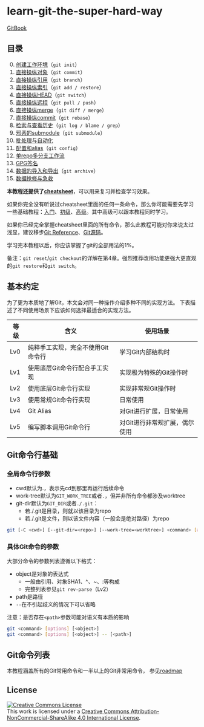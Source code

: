 # learn-git-the-super-hard-way

[GitBook](https://app.gitbook.com/@b1f6c1c4/s/learn-git-the-super-hard-way/)

## 目录

0. [创建工作环境](chapter0.md)（`git init`）
1. [直接操纵对象](chapter1.md)（`git commit`）
2. [直接操纵引用](chapter2.md)（`git branch`）
3. [直接操纵索引](chapter3.md)（`git add / restore`）
4. [直接操纵HEAD](chapter4.md)（`git switch`）
5. [直接操纵远程](chapter5.md)（`git pull / push`）
6. [直接操纵merge](chapter6.md)（`git diff / merge`）
7. [直接操纵commit](chapter7.md)（`git rebase`）
8. [检索与查看历史](chapter8.md)（`git log / blame / grep`）
9. [邪恶的submodule](chapter9.md)（`git submodule`）
10. [批处理与自动化](chapter10.md)
11. [配置和alias](chapter11.md)（`git config`）
12. [单repo多分支工作流](chapter12.md)
13. [GPG签名](chapter13.md)
14. [数据的导入和导出](chapter14.md)（`git archive`）
15. [数据抢修与急救](chapter15.md)

**本教程还提供了[cheatsheet](cheatsheet.md)**，可以用来复习并检查学习效果。

如果你完全没有听说过cheatsheet里面的任何一条命令，那么你可能需要先学习一些基础教程：[入门](https://try.github.io)、[初级](https://learngitbranching.js.org)、[高级](https://git-scm.com/book/en/v2)。其中高级可以跟本教程同时学习。

如果你已经完全掌握cheatsheet里面的所有命令，那么此教程可能对你来说太过浅显，建议移步[Git Reference](https://git-scm.com/docs)、[Git源码](https://github.com/git/git)。

学习完本教程以后，你应该掌握了git的全部用法的1%。

备注：`git reset`/`git checkout`的详解在第4章。强烈推荐改用功能更强大更直观的`git restore`和`git switch`。

## 基本约定

为了更为本质地了解Git，本文会对同一种操作介绍多种不同的实现方法。
下表描述了不同使用场景下应该如何选择最适合的实现方法。

| 等级 | 含义 | 使用场景 |
| --- | --- | --- |
| Lv0 | 纯粹手工实现，完全不使用Git命令行 | 学习Git内部结构时 |
| Lv1 | 使用底层Git命令行配合手工实现 | 实现极为特殊的Git操作时 |
| Lv2 | 使用底层Git命令行实现 | 实现非常规Git操作时 |
| Lv3 | 使用常规Git命令行实现 | 日常使用 |
| Lv4 | Git Alias | 对Git进行扩展，日常使用 |
| Lv5 | 编写脚本调用Git命令行 | 对Git进行非常规扩展，偶尔使用 |

## Git命令行基础

### 全局命令行参数

- cwd默认为.，表示先cd到那里再运行后续命令
- work-tree默认为`GIT_WORK_TREE`或者`.`，但并非所有命令都涉及worktree
- git-dir默认为`GIT_DIR`或者`./.git`：
  - 若./.git是目录，则就以该目录为repo
  - 若./.git是文件，则以该文件内容（一般会是绝对路径）为repo

```bash
git [-C <cwd>] [--git-dir=<repo>] [--work-tree=<worktree>] <command> [args]
```

### 具体Git命令的参数

大部分命令的参数列表遵循以下格式：
- object是对象的表达式
  - 一般由引用、对象SHA1、^、~、:等构成
  - 完整列表参见`git rev-parse`（Lv2）
- path是路径
- `--`在不引起歧义的情况下可以省略

注意：是否存在`<path>`参数可能对语义有本质的影响

```bash
git <command> [options] [<object>]
git <command> [options] [<object>] -- [<path>]
```

## Git命令列表

本教程涵盖所有的Git常用命令和一半以上的Git非常用命令，
参见[roadmap](ROADMAP)

## License

<a rel="license" href="http://creativecommons.org/licenses/by-nc-sa/4.0/"><img alt="Creative Commons License" style="border-width:0" src="https://i.creativecommons.org/l/by-nc-sa/4.0/88x31.png" /></a><br />This work is licensed under a <a rel="license" href="http://creativecommons.org/licenses/by-nc-sa/4.0/">Creative Commons Attribution-NonCommercial-ShareAlike 4.0 International License</a>.

